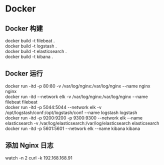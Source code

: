 # Docker

## Docker 构建

docker build -t filebeat .  
docker build -t logstash .  
docker build -t elasticsearch .  
docker build -t kibana .

## Docker 运行

docker run -itd -p 80:80 -v /var/log/nginx:/var/log/nginx --name nginx nginx  
docker run -itd --network elk -v /var/log/nginx:/var/log/nginx --name filebeat filebeat  
docker run -itd -p 5044:5044 --network elk -v /opt/logstash/conf:/opt/logstash/conf --name logstash logstash  
docker run -itd -p 9200:9200 -p 9300:9300 --network elk --name elasticsearch -v /var/log/elasticsearch:/var/log/elasticsearch elasticsearch  
docker run -itd -p 5601:5601 --network elk --name kibana kibana

## 添加 Nginx 日志

watch -n 2 curl -k 192.168.168.91
